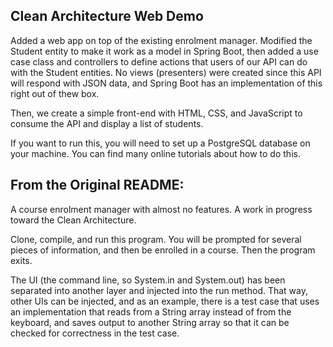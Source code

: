 ## Clean Architecture Web Demo
Added a web app on top of the existing enrolment manager.
Modified the Student entity to make it work as a model in Spring Boot,
then added a use case class and controllers to define actions that users of our
API can do with the Student entities. No views (presenters) were created since this API
will respond with JSON data, and Spring Boot has an implementation of this
right out of thew box.

Then, we create a simple front-end with HTML, CSS, and JavaScript to consume the API
and display a list of students.

If you want to run this, you will need to set up a PostgreSQL database on your machine. You can find
many online tutorials about how to do this.

## From the Original README:

A course enrolment manager with almost no features. A work in progress toward the Clean Architecture.

Clone, compile, and run this program. You will be prompted for several pieces of information, and then be enrolled in a course. Then the program exits.

The UI (the command line, so System.in and System.out) has been separated into another layer and injected into the run method. That way, other UIs can be injected, and as an example, there is a test case that uses an implementation that reads from a String array instead of from the keyboard, and saves output to another String array so that it can be checked for correctness in the test case.